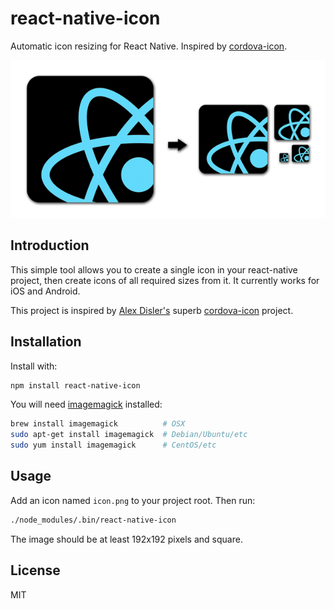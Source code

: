 # react-native-icon

Automatic icon resizing for React Native. Inspired by [cordova-icon](github.com/AlexDisler/cordova-icon).

![Banner Image](./assets/banner.png)

## Introduction

This simple tool allows you to create a single icon in your react-native project, then create icons of all required sizes from it. It currently works for iOS and Android.

This project is inspired by [Alex Disler's](github.com/AlexDisler) superb [cordova-icon](github.com/AlexDisler/cordova-icon) project.

## Installation

Install with:

```bash
npm install react-native-icon
```

You will need [imagemagick](http://www.imagemagick.org/) installed:

```bash
brew install imagemagick          # OSX
sudo apt-get install imagemagick  # Debian/Ubuntu/etc
sudo yum install imagemagick      # CentOS/etc
```

## Usage

Add an icon named `icon.png` to your project root. Then run:

```bash
./node_modules/.bin/react-native-icon
```

The image should be at least 192x192 pixels and square.

## License

MIT
